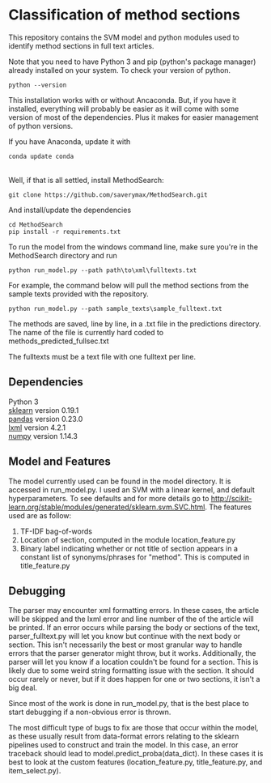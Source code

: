 # Classification of method sections

This repository contains the SVM model and python modules used to identify method sections in full text articles.


Note that you need to have Python 3 and pip (python's package manager) already installed on your system. To check your version of python.
```
python --version
```
This installation works with or without Ancaconda. But, if you have it installed,
everything will probably be easier as it will come with some version of most of the dependencies.
Plus it makes for easier management of python versions.

If you have Anaconda, update it with
```
conda update conda
```
<br> Well, if that is all settled, install MethodSearch:
```
git clone https://github.com/saverymax/MethodSearch.git
```
And install/update the dependencies
```
cd MethodSearch
pip install -r requirements.txt
```

To run the model from the windows command line, make sure you're in the MethodSearch
directory and run
```
python run_model.py --path path\to\xml\fulltexts.txt

```
For example, the command below will pull the method sections from the
sample texts provided with the repository.
```
python run_model.py --path sample_texts\sample_fulltext.txt
```
The methods are saved, line by line, in a .txt file in the predictions directory. The name of the file is currently hard coded to methods_predicted_fullsec.txt

The fulltexts must be a text file with one fulltext per line.

## Dependencies

Python 3<br>
[sklearn](http://scikit-learn.org/stable/install.html) version 0.19.1 <br>
[pandas](https://pandas.pydata.org/pandas-docs/stable/install.html) version 0.23.0 <br>
[lxml](https://lxml.de/installation.html) version 4.2.1 <br>
[numpy](http://www.numpy.org/) version 1.14.3 <br>

## Model and Features

The model currently used can be found in the model directory. It is accessed
in run_model.py. I used an SVM with a linear kernel, and default hyperparameters.
To see defaults and for more details go to http://scikit-learn.org/stable/modules/generated/sklearn.svm.SVC.html. The features used
are as follow:
  1. TF-IDF bag-of-words
  2. Location of section, computed in the module location_feature.py
  3. Binary label indicating whether or not title of section appears in a constant
  list of synonyms/phrases for "method". This is computed in title_feature.py

## Debugging

The parser may encounter xml formatting errors. In these cases, the article will be skipped and the lxml error and line number of the of the article will be printed. If an error occurs while parsing the body or sections of the text, parser_fulltext.py will let you know but continue with the next body or section. This isn't necessarily the best or most granular way to handle errors that the parser generator might throw, but it works. Additionally, the parser will let you know if a location couldn't be found for a section. This is likely due to some weird string formatting issue with the section. It should occur rarely or never, but if it does happen for one or two sections, it isn't a big deal.  

Since most of the work is done in run_model.py, that is the best place to start debugging
if a non-obvious error is thrown.

The most difficult type of bugs to fix are those that occur within the model, as these usually result from data-format errors relating to the sklearn pipelines used to construct and train the model. In this case, an error traceback should lead to model.predict_proba(data_dict). In these cases it is best to look at the custom features (location_feature.py, title_feature.py, and item_select.py).
